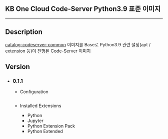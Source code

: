 ## KB One Cloud Code-Server Python3.9 표준 이미지
---

## Description
[catalog-codeserver-common](https://hub.docker.com/repository/docker/hs2795/catalog-codeserver-common) 이미지를 Base로 Python3.9 관련 설정(apt / extension 등)이 진행된 Code-Server 이미지 

## Version
* ### 0.1.1
  * Configuration
    ```
    ```

  * Installed Extensions
    * Python
    * Jupyter
    * Python Extension Pack
    * Python Extended
